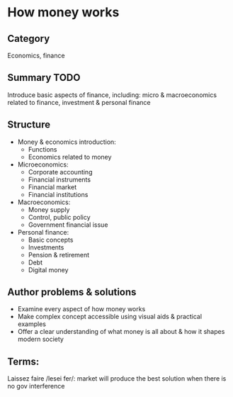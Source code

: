 # How money works

## Category
Economics, finance

## Summary TODO
Introduce basic aspects of finance, including: micro & macroeconomics related to finance, investment & personal finance

## Structure
- Money & economics introduction:
  - Functions
  - Economics related to money
- Microeconomics:
  - Corporate accounting
  - Financial instruments
  - Financial market
  - Financial institutions
- Macroeconomics:
  - Money supply
  - Control, public policy
  - Government financial issue
- Personal finance:
  - Basic concepts
  - Investments
  - Pension & retirement
  - Debt
  - Digital money

## Author problems & solutions
- Examine every aspect of how money works
- Make complex concept accessible using visual aids & practical examples
- Offer a clear understanding of what money is all about & how it shapes modern society

## Terms:
Laissez faire /lesei fer/: market will produce the best solution when there is no gov interference